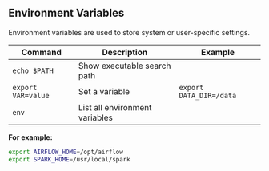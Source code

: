 ## Environment Variables

Environment variables are used to store system or user-specific settings.

| Command            | Description                    | Example                 |
| ------------------ | ------------------------------ | ----------------------- |
| `echo $PATH`       | Show executable search path    |                         |
| `export VAR=value` | Set a variable                 | `export DATA_DIR=/data` |
| `env`              | List all environment variables |                         |

**For example:**
```bash
export AIRFLOW_HOME=/opt/airflow
export SPARK_HOME=/usr/local/spark
```

